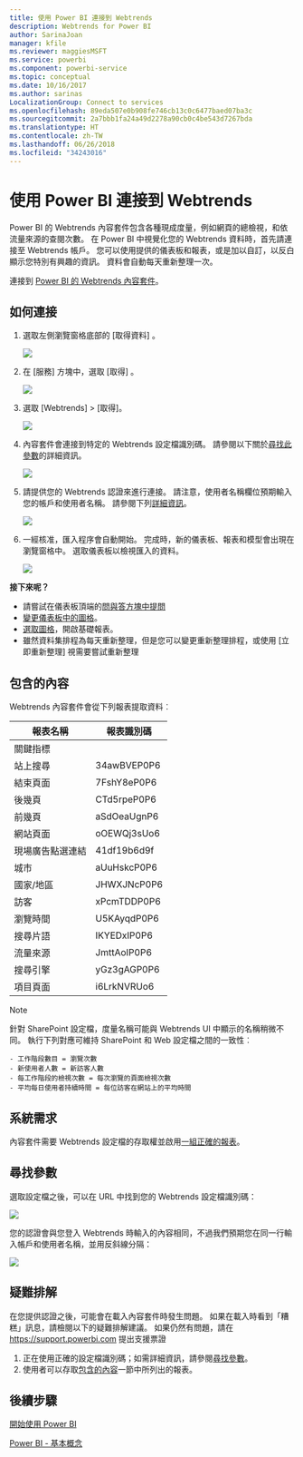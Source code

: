 ```yaml
---
title: 使用 Power BI 連接到 Webtrends
description: Webtrends for Power BI
author: SarinaJoan
manager: kfile
ms.reviewer: maggiesMSFT
ms.service: powerbi
ms.component: powerbi-service
ms.topic: conceptual
ms.date: 10/16/2017
ms.author: sarinas
LocalizationGroup: Connect to services
ms.openlocfilehash: 89eda507e0b908fe746cb13c0c6477baed07ba3c
ms.sourcegitcommit: 2a7bbb1fa24a49d2278a90cb0c4be543d7267bda
ms.translationtype: HT
ms.contentlocale: zh-TW
ms.lasthandoff: 06/26/2018
ms.locfileid: "34243016"
---
```

# <a name="connect-to-webtrends-with-power-bi"></a>使用 Power BI 連接到 Webtrends
Power BI 的 Webtrends 內容套件包含各種現成度量，例如網頁的總檢視，和依流量來源的查閱次數。 在 Power BI 中視覺化您的 Webtrends 資料時，首先請連接至 Webtrends 帳戶。 您可以使用提供的儀表板和報表，或是加以自訂，以反白顯示您特別有興趣的資訊。  資料會自動每天重新整理一次。

連接到 [Power BI 的 Webtrends 內容套件](https://app.powerbi.com/getdata/services/webtrends)。

## <a name="how-to-connect"></a>如何連接
1. 選取左側瀏覽窗格底部的 [取得資料]  。
   
   ![](media/service-connect-to-webtrends/getdata3.png)
2. 在 [服務]  方塊中，選取 [取得] 。
   
   ![](media/service-connect-to-webtrends/services.png)
3. 選取 [Webtrends] \> [取得]。
   
   ![](media/service-connect-to-webtrends/webtrends.png)
4. 內容套件會連接到特定的 Webtrends 設定檔識別碼。 請參閱以下關於[尋找此參數](#FindingParams)的詳細資訊。
   
   ![](media/service-connect-to-webtrends/parameters.png)
5. 請提供您的 Webtrends 認證來進行連接。 請注意，使用者名稱欄位預期輸入您的帳戶和使用者名稱。 請參閱下列[詳細資訊](#FindingParams)。
   
   ![](media/service-connect-to-webtrends/creds.png)
6. 一經核准，匯入程序會自動開始。 完成時，新的儀表板、報表和模型會出現在瀏覽窗格中。 選取儀表板以檢視匯入的資料。
   
   ![](media/service-connect-to-webtrends/dashboard.png)

**接下來呢？**

* 請嘗試在儀表板頂端的[問與答方塊中提問](power-bi-q-and-a.md)
* [變更儀表板中的圖格](service-dashboard-edit-tile.md)。
* [選取圖格](service-dashboard-tiles.md)，開啟基礎報表。
* 雖然資料集排程為每天重新整理，但是您可以變更重新整理排程，或使用 [立即重新整理] 視需要嘗試重新整理

## <a name="whats-included"></a>包含的內容
<a name="Included"></a>

Webtrends 內容套件會從下列報表提取資料︰  

| 報表名稱 | 報表識別碼 |
| --- | --- |
| 關鍵指標 | |
| 站上搜尋 |34awBVEP0P6 |
| 結束頁面 |7FshY8eP0P6 |
| 後幾頁 |CTd5rpeP0P6 |
| 前幾頁 |aSdOeaUgnP6 |
| 網站頁面 |oOEWQj3sUo6 |
| 現場廣告點選連結 |41df19b6d9f |
| 城市 |aUuHskcP0P6 |
| 國家/地區 |JHWXJNcP0P6 |
| 訪客 |xPcmTDDP0P6 |
| 瀏覽時間 |U5KAyqdP0P6 |
| 搜尋片語 |IKYEDxIP0P6 |
| 流量來源 |JmttAoIP0P6 |
| 搜尋引擎 |yGz3gAGP0P6 |
| 項目頁面 |i6LrkNVRUo6 |

>[!NOTE]
>針對 SharePoint 設定檔，度量名稱可能與 Webtrends UI 中顯示的名稱稍微不同。 執行下列對應可維持 SharePoint 和 Web 設定檔之間的一致性︰   

    - 工作階段數目 = 瀏覽次數  
    - 新使用者人數 = 新訪客人數  
    - 每工作階段的檢視次數 = 每次瀏覽的頁面檢視次數  
    - 平均每日使用者持續時間 = 每位訪客在網站上的平均時間  

## <a name="system-requirements"></a>系統需求
內容套件需要 Webtrends 設定檔的存取權並啟用[一組正確的報表](#Included)。

<a name="FindingParams"></a>

## <a name="finding-parameters"></a>尋找參數
選取設定檔之後，可以在 URL 中找到您的 Webtrends 設定檔識別碼：

![](media/service-connect-to-webtrends/webtrendsparameters.png)

您的認證會與您登入 Webtrends 時輸入的內容相同，不過我們預期您在同一行輸入帳戶和使用者名稱，並用反斜線分隔：

![](media/service-connect-to-webtrends/webtrendscreds.png)

## <a name="troubleshooting"></a>疑難排解
在您提供認證之後，可能會在載入內容套件時發生問題。 如果在載入時看到「糟糕」訊息，請檢閱以下的疑難排解建議。 如果仍然有問題，請在 https://support.powerbi.com 提出支援票證

1. 正在使用正確的設定檔識別碼；如需詳細資訊，請參閱[尋找參數](#FindingParams)。
2. 使用者可以存取[包含的內容](#Included)一節中所列出的報表。

## <a name="next-steps"></a>後續步驟
[開始使用 Power BI](service-get-started.md)

[Power BI - 基本概念](service-basic-concepts.md)

